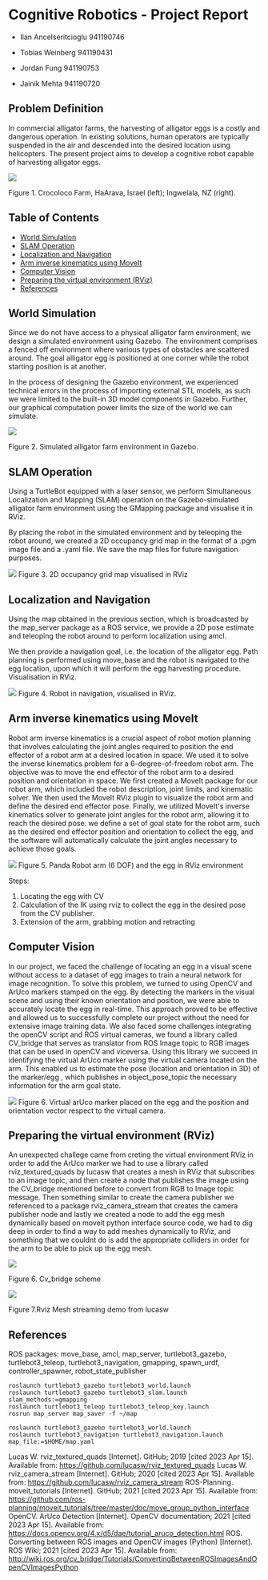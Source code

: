 # Cognitive Robotics - Project Report

- Ilan Ancelseritcioglu 941190746

- Tobias Weinberg 941190431

- Jordan Fung 941190753

- Jainik Mehta 941190720


## Problem Definition
In commercial alligator farms, the harvesting of alligator eggs is a costly and dangerous operation. In existing solutions, human operators are typically suspended in the air and descended into the desired location using helicopters. The present project aims to develop a cognitive robot capable of harvesting alligator eggs. 

<img src="images/figure1.png"  >

Figure 1. Crocoloco Farm, HaArava, Israel (left); Ingwelala, NZ (right).
## Table of Contents
- [World Simulation](#world-simulation)
- [SLAM Operation](#slam-operation)
- [Localization and Navigation](#localization-and-navigation)
- [Arm inverse kinematics using MoveIt](#arm-inverse-kinematics-using-moveit)
- [Computer Vision](#computer-vision)
- [Preparing the virtual environment (RViz)](#preparing-the-virtual-environment-rviz)
- [References](#references)

## World Simulation
Since we do not have access to a physical alligator farm environment, we design a simulated environment using Gazebo. The environment comprises a fenced off environment where various types of obstacles are scattered around. The goal alligator egg is positioned at one corner while the robot starting position is at another. 

In the process of designing the Gazebo environment, we experienced technical errors in the process of importing external STL models, as such we were limited to the built-in 3D model components in Gazebo. Further, our graphical computation power limits the size of the world we can simulate. 

<img src="images/figure2.png"  >

Figure 2. Simulated alligator farm environment in Gazebo.
## SLAM Operation
Using a TurtleBot equipped with a laser sensor, we perform Simultaneous Localization and Mapping (SLAM) operation on the Gazebo-simulated alligator farm environment using the GMapping package and visualise it in RViz.

By placing the robot in the simulated environment and by teleoping the robot around, we created a 2D occupancy grid map in the format of a .pgm image file and a .yaml file. We save the map files for future navigation purposes. 

<img src="images/figure3.png"  >
Figure 3. 2D occupancy grid map visualised in RViz

## Localization and Navigation

Using the map obtained in the previous section, which is broadcasted by the map_server package as a ROS service, we provide a 2D pose estimate and teleoping the robot around to perform localization using amcl. 

We then provide a navigation goal, i.e. the location of the alligator egg. Path planning is performed using move_base and the robot is navigated to the egg location, upon which it will perform the egg harvesting procedure. Visualisation in RViz.

<img src="images/figure4.png"  >
Figure 4. Robot in navigation, visualised in RViz.


## Arm inverse kinematics using MoveIt
Robot arm inverse kinematics is a crucial aspect of robot motion planning that involves calculating the joint angles required to position the end effector of a robot arm at a desired location in space. We used it to solve the inverse kinematics problem for a 6-degree-of-freedom robot arm. The objective was to move the end effector of the robot arm to a desired position and orientation in space. We first created a MoveIt package for our robot arm, which included the robot description, joint limits, and kinematic solver. We then used the MoveIt RViz plugin to visualize the robot arm and define the desired end effector pose. Finally, we utilized MoveIt's inverse kinematics solver to generate joint angles for the robot arm, allowing it to reach the desired pose.  we define a set of goal state for the robot arm, such as the desired end effector position and orientation to collect the egg, and the software will automatically calculate the joint angles necessary to achieve those goals. 

<img src="images/figure5.jpeg"  >
Figure 5. Panda Robot arm (6 DOF) and the egg in RViz environment


Steps: 
1. Locating the egg with CV
2. Calculation of the IK using rviz to collect the egg in the desired pose from the CV publisher.
3. Extension of the arm, grabbing motion and retracting


## Computer Vision
In our project, we faced the challenge of locating an egg in a visual scene without access to a dataset of egg images to train a neural network for image recognition. To solve this problem, we turned to using OpenCV and ArUco markers stamped on the egg. By detecting the markers in the visual scene and using their known orientation and position, we were able to accurately locate the egg in real-time. This approach proved to be effective and allowed us to successfully complete our project without the need for extensive image training data. We also faced some challenges integrating the openCV script and ROS virtual cameras, we found a library called CV_bridge that serves as translator from ROS Image topic to RGB images that can be used in openCV and viceversa. Using this library we succeed in identifying the virtual ArUco marker using the virtual camera located on the arm. This enabled us to estimate the pose (location and orientation in 3D) of the marker/egg , which publishes in object_pose_topic the necessary information for the arm goal state.



<img src="images/figure6.jpeg"  >
Figure 6. Virtual arUco marker placed on the egg and the position and orientation vector respect to the virtual camera.

## Preparing the virtual environment (RViz)
An unexpected challege came from creting the virtual environment RViz in order to add the ArUco marker we had to use a library called rviz_textured_quads by lucasw that creates a mesh in RViz that subscribes to an image topic, and then create a node that publishes the image using the CV_bridge mentioned before to convert from RGB to Image topic message. Then something similar to create the camera publisher we referenced to a package  rviz_camera_stream that creates the camera publisher node and lastly we created a node to add the egg mesh dynamically based on moveit python interface source code, we had to dig deep in order to find a way to add meshes dynamically to RViz, and something that we couldnt do is add the appropriate colliders in order for the arm to be able to pick up the egg mesh.

<img src="images/figure7.jpeg"  >

Figure 6. Cv_bridge scheme

![](https://github.com/tobiwg/cogrob_project_v2/blob/main/images/rviz_demo.gif)


Figure 7.Rviz Mesh streaming demo from lucasw
## References
ROS packages: move_base, amcl, map_server, turtlebot3_gazebo, turtlebot3_teleop, turtlebot3_navigation, gmapping, spawn_urdf, controller_spawner, robot_state_publisher
```
roslaunch turtlebot3_gazebo turtlebot3_world.launch
roslaunch turtlebot3_gazebo turtlebot3_slam.launch slam_methods:=gmapping
roslaunch turtlebot3_teleop turtlebot3_teleop_key.launch 
rosrun map_server map_saver -f ~/map

roslaunch turtlebot3_gazebo turtlebot3_world.launch
roslaunch turtlebot3_navigation turtlebot3_navigation.launch map_file:=$HOME/map.yaml
```
Lucas W. rviz_textured_quads [Internet]. GitHub; 2019 [cited 2023 Apr 15]. Available from: https://github.com/lucasw/rviz_textured_quads
Lucas W. rviz_camera_stream [Internet]. GitHub; 2020 [cited 2023 Apr 15]. Available from: https://github.com/lucasw/rviz_camera_stream
ROS-Planning. moveit_tutorials [Internet]. GitHub; 2021 [cited 2023 Apr 15]. Available from: https://github.com/ros-planning/moveit_tutorials/tree/master/doc/move_group_python_interface
OpenCV. ArUco Detection [Internet]. OpenCV documentation; 2021 [cited 2023 Apr 15]. Available from: https://docs.opencv.org/4.x/d5/dae/tutorial_aruco_detection.html
ROS. Converting between ROS images and OpenCV images (Python) [Internet]. ROS Wiki; 2021 [cited 2023 Apr 15]. Available from: http://wiki.ros.org/cv_bridge/Tutorials/ConvertingBetweenROSImagesAndOpenCVImagesPython




